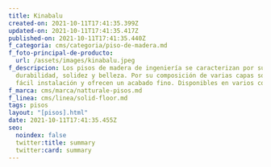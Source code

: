 ```yaml
---
title: Kinabalu
created-on: 2021-10-11T17:41:35.399Z
updated-on: 2021-10-11T17:41:35.417Z
published-on: 2021-10-11T17:41:35.440Z
f_categoria: cms/categoria/piso-de-madera.md
f_foto-principal-de-producto:
  url: /assets/images/kinabalu.jpeg
f_descripcion: Los pisos de madera de ingeniería se caracterizan por su
  durabilidad, solidez y belleza. Por su composición de varias capas son de
  fácil instalación y ofrecen un acabado fino. Disponibles en varios colores.
f_marca: cms/marca/natturale-pisos.md
f_linea: cms/linea/solid-floor.md
tags: pisos
layout: "[pisos].html"
date: 2021-10-11T17:41:35.455Z
seo:
  noindex: false
  twitter:title: summary
  twitter:card: summary
---
```

